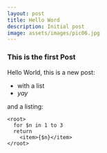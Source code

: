 ```yaml
---
layout: post
title: Hello Word
description: Initial post
image: assets/images/pic06.jpg
---
```

### This is the first Post

Hello World, this is a new post:

-   with a list
-   *yay*

and a listing:

```xquery
<root>
  for $n in 1 to 3
  return
    <item>{$n}</item>
</root>    

```
